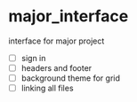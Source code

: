 # major_interface
interface for major project

- [ ] sign in
- [ ] headers and footer
- [ ] background theme for grid
- [ ] linking all files
